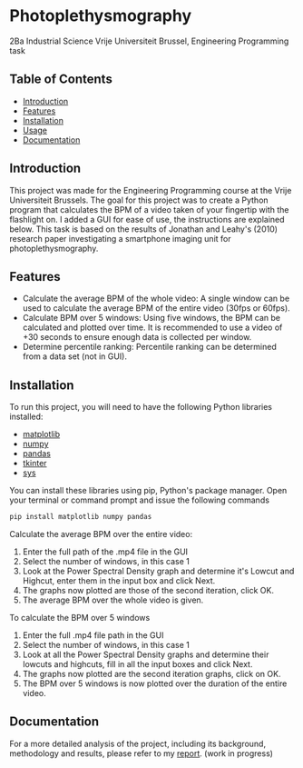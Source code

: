 # Photoplethysmography

2Ba Industrial Science Vrije Universiteit Brussel, Engineering Programming task
## Table of Contents


- [Introduction](#introduction)
- [Features](#features)
- [Installation](#installation)
- [Usage](#usage)
- [Documentation](#documentation)

## Introduction

This project was made for the Engineering Programming course at the Vrije Universiteit Brussels. The goal for this project was to create a Python program that calculates the BPM of a video taken of your fingertip with the flashlight on. I added a GUI for ease of use, the instructions are explained below. This task is based on the results of Jonathan and Leahy's (2010) research paper investigating a smartphone imaging unit for photoplethysmography.

## Features

- Calculate the average BPM of the whole video: A single window can be used to calculate the average BPM of the entire video (30fps or 60fps).
- Calculate BPM over 5 windows: Using five windows, the BPM can be calculated and plotted over time. It is recommended to use a video of +30 seconds to ensure enough data is collected per window.
- Determine percentile ranking: Percentile ranking can be determined from a data set (not in GUI).

## Installation

To run this project, you will need to have the following Python libraries installed:

- [matplotlib](https://matplotlib.org/)
- [numpy](https://numpy.org/)
- [pandas](https://pandas.pydata.org/)
- [tkinter](https://docs.python.org/3/library/tkinter.html) 
- [sys](https://docs.python.org/3/library/sys.html)

You can install these libraries using pip, Python's package manager. Open your terminal or command prompt and issue the following commands

```bash
pip install matplotlib numpy pandas
```

Calculate the average BPM over the entire video:

1. Enter the full path of the .mp4 file in the GUI
2. Select the number of windows, in this case 1
3. Look at the Power Spectral Density graph and determine it's Lowcut and Highcut, enter them in the input box and click Next.
4. The graphs now plotted are those of the second iteration, click OK.
5. The average BPM over the whole video is given.

To calculate the BPM over 5 windows
1. Enter the full .mp4 file path in the GUI
2. Select the number of windows, in this case 1
3. Look at all the Power Spectral Density graphs and determine their lowcuts and highcuts, fill in all the input boxes and click Next.
4. The graphs now plotted are the second iteration graphs, click on OK.
5. The BPM over 5 windows is now plotted over the duration of the entire video.

## Documentation

For a more detailed analysis of the project, including its background, methodology and results, please refer to my [report](link-to-report). (work in progress)
